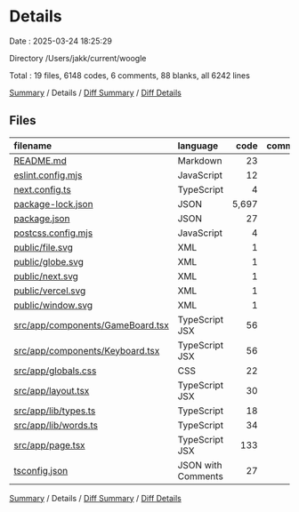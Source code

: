 # Details

Date : 2025-03-24 18:25:29

Directory /Users/jakk/current/woogle

Total : 19 files,  6148 codes, 6 comments, 88 blanks, all 6242 lines

[Summary](results.md) / Details / [Diff Summary](diff.md) / [Diff Details](diff-details.md)

## Files
| filename | language | code | comment | blank | total |
| :--- | :--- | ---: | ---: | ---: | ---: |
| [README.md](/README.md) | Markdown | 23 | 0 | 14 | 37 |
| [eslint.config.mjs](/eslint.config.mjs) | JavaScript | 12 | 0 | 5 | 17 |
| [next.config.ts](/next.config.ts) | TypeScript | 4 | 1 | 3 | 8 |
| [package-lock.json](/package-lock.json) | JSON | 5,697 | 0 | 1 | 5,698 |
| [package.json](/package.json) | JSON | 27 | 0 | 1 | 28 |
| [postcss.config.mjs](/postcss.config.mjs) | JavaScript | 4 | 0 | 2 | 6 |
| [public/file.svg](/public/file.svg) | XML | 1 | 0 | 0 | 1 |
| [public/globe.svg](/public/globe.svg) | XML | 1 | 0 | 0 | 1 |
| [public/next.svg](/public/next.svg) | XML | 1 | 0 | 0 | 1 |
| [public/vercel.svg](/public/vercel.svg) | XML | 1 | 0 | 0 | 1 |
| [public/window.svg](/public/window.svg) | XML | 1 | 0 | 0 | 1 |
| [src/app/components/GameBoard.tsx](/src/app/components/GameBoard.tsx) | TypeScript JSX | 56 | 0 | 7 | 63 |
| [src/app/components/Keyboard.tsx](/src/app/components/Keyboard.tsx) | TypeScript JSX | 56 | 0 | 9 | 65 |
| [src/app/globals.css](/src/app/globals.css) | CSS | 22 | 0 | 5 | 27 |
| [src/app/layout.tsx](/src/app/layout.tsx) | TypeScript JSX | 30 | 0 | 5 | 35 |
| [src/app/lib/types.ts](/src/app/lib/types.ts) | TypeScript | 18 | 0 | 4 | 22 |
| [src/app/lib/words.ts](/src/app/lib/words.ts) | TypeScript | 34 | 4 | 6 | 44 |
| [src/app/page.tsx](/src/app/page.tsx) | TypeScript JSX | 133 | 1 | 25 | 159 |
| [tsconfig.json](/tsconfig.json) | JSON with Comments | 27 | 0 | 1 | 28 |

[Summary](results.md) / Details / [Diff Summary](diff.md) / [Diff Details](diff-details.md)